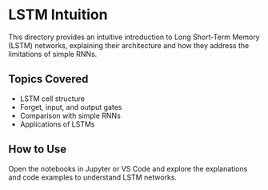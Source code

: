 # LSTM Intuition

This directory provides an intuitive introduction to Long Short-Term Memory (LSTM) networks, explaining their architecture and how they address the limitations of simple RNNs.

## Topics Covered
- LSTM cell structure
- Forget, input, and output gates
- Comparison with simple RNNs
- Applications of LSTMs

## How to Use
Open the notebooks in Jupyter or VS Code and explore the explanations and code examples to understand LSTM networks.
